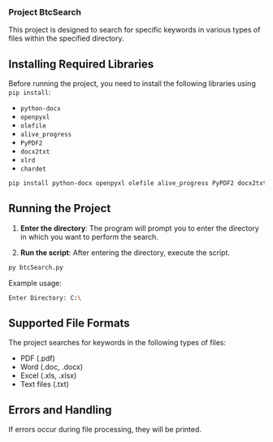 ### Project BtcSearch

This project is designed to search for specific keywords in various types of files within the specified directory.

## Installing Required Libraries

Before running the project, you need to install the following libraries using `pip install`:

- `python-docx`
- `openpyxl`
- `olefile`
- `alive_progress`
- `PyPDF2`
- `docx2txt`
- `xlrd`
- `chardet`

```bash
pip install python-docx openpyxl olefile alive_progress PyPDF2 docx2txt xlrd chardet
```

## Running the Project

1. **Enter the directory**: The program will prompt you to enter the directory in which you want to perform the search.

2. **Run the script**: After entering the directory, execute the script.

```python
py btcSearch.py
```

Example usage:

```bash
Enter Directory: C:\
```

## Supported File Formats

The project searches for keywords in the following types of files:

- PDF (.pdf)
- Word (.doc, .docx)
- Excel (.xls, .xlsx)
- Text files (.txt)

## Errors and Handling

If errors occur during file processing, they will be printed.
```

